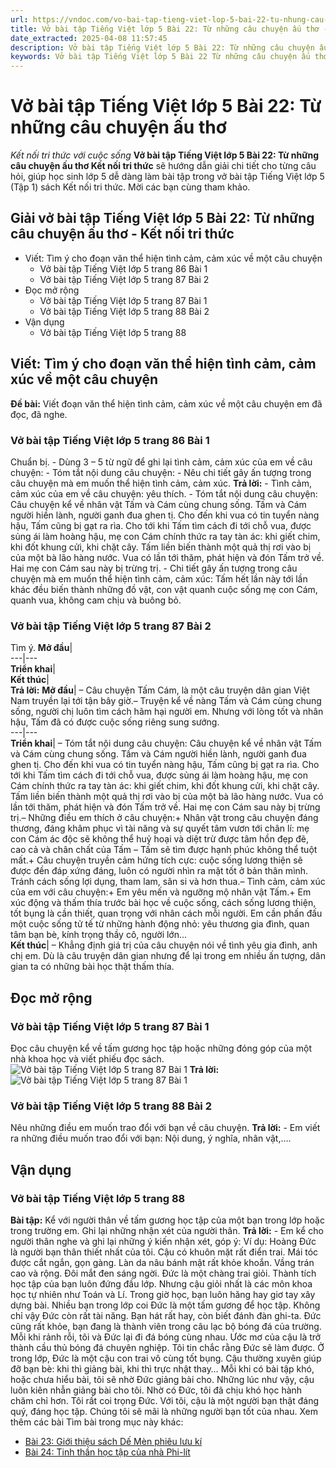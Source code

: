 ```yaml
---
url: https://vndoc.com/vo-bai-tap-tieng-viet-lop-5-bai-22-tu-nhung-cau-chuyen-au-tho-339054
title: Vở bài tập Tiếng Việt lớp 5 Bài 22: Từ những câu chuyện ấu thơ - Kết nối tri thức với cuộc sống - VnDoc.com
date_extracted: 2025-04-08 11:57:45
description: Vở bài tập Tiếng Việt lớp 5 Bài 22: Từ những câu chuyện ấu thơ Kết nối tri thức được biên soạn nhằm giúp các em HS nhanh chóng hiểu bài và đạt kết quả tốt trong học tập môn Tiếng Việt lớp 5 sách Kết nối tri thức mới.
keywords: Vở bài tập Tiếng Việt lớp 5 Bài 22 Từ những câu chuyện ấu thơ,giải vở bài tập tiếng việt 5 kết nối bài 22,giải vbt tiếng tiếng 5 kết nối trang 86,giải vbt tiếng việt 5 kết nối Từ những câu chuyện ấu thơ,vbt tiếng việt 5 kết nối,bài 22 Từ những câu chuyện ấu thơ
---
```


# Vở bài tập Tiếng Việt lớp 5 Bài 22: Từ những câu chuyện ấu thơ
 _Kết nối tri thức với cuộc sống_
**Vở bài tập Tiếng Việt lớp 5 Bài 22: Từ những câu chuyện ấu thơ Kết nối tri thức** sẽ hướng dẫn giải chi tiết cho từng câu hỏi, giúp học sinh lớp 5 dễ dàng làm bài tập trong vở bài tập Tiếng Việt lớp 5 \(Tập 1\) sách Kết nối tri thức. Mời các bạn cùng tham khảo.
## Giải vở bài tập Tiếng Việt lớp 5 Bài 22: Từ những câu chuyện ấu thơ - Kết nối tri thức
  * Viết: Tìm ý cho đoạn văn thể hiện tình cảm, cảm xúc về một câu chuyện
    * Vở bài tập Tiếng Việt lớp 5 trang 86 Bài 1
    * Vở bài tập Tiếng Việt lớp 5 trang 87 Bài 2
  * Đọc mở rộng
    * Vở bài tập Tiếng Việt lớp 5 trang 87 Bài 1
    * Vở bài tập Tiếng Việt lớp 5 trang 88 Bài 2
  * Vận dụng
    * Vở bài tập Tiếng Việt lớp 5 trang 88

## Viết: Tìm ý cho đoạn văn thể hiện tình cảm, cảm xúc về một câu chuyện
**Đề bài:** Viết đoạn văn thể hiện tình cảm, cảm xúc về một câu chuyện em đã đọc, đã nghe.
### Vở bài tập Tiếng Việt lớp 5 trang 86 Bài 1
Chuẩn bị.
\- Dùng 3 – 5 từ ngữ để ghi lại tình cảm, cảm xúc của em về câu chuyện:
\- Tóm tắt nội dung câu chuyện:
\- Nêu chi tiết gây ấn tượng trong câu chuyện mà em muốn thể hiện tình cảm, cảm xúc.
**Trả lời:**
\- Tình cảm, cảm xúc của em về câu chuyện: yêu thích.
\- Tóm tắt nội dung câu chuyện: Câu chuyện kể về nhân vật Tấm và Cám cùng chung sống. Tấm và Cám người hiền lành, người ganh đua ghen tị. Cho đến khi vua có tin tuyển nàng hậu, Tấm cũng bị gạt ra rìa. Cho tới khi Tấm tìm cách đi tới chỗ vua, được sủng ái làm hoàng hậu, mẹ con Cám chính thức ra tay tàn ác: khi giết chim, khi đốt khung cửi, khi chặt cây. Tấm liền biến thành một quả thị rơi vào bị của một bà lão hàng nước. Vua có lần tới thăm, phát hiện và đón Tấm trở về. Hai mẹ con Cám sau này bị trừng trị.
\- Chi tiết gây ấn tượng trong câu chuyện mà em muốn thể hiện tình cảm, cảm xúc: Tấm hết lần này tới lần khác đều biến thành những đồ vật, con vật quanh cuộc sống mẹ con Cám, quanh vua, không cam chịu và buông bỏ.
### Vở bài tập Tiếng Việt lớp 5 trang 87 Bài 2
Tìm ý.
**Mở đầu**|   
---|---  
**Triển khai**|   
**Kết thúc**|   
**Trả lời:**
**Mở đầu**|  – Câu chuyện Tấm Cám, là một câu truyện dân gian Việt Nam truyền lại tới tận bây giờ.– Truyện kể về nàng Tấm và Cám cùng chung sống, người chị luôn tìm cách hãm hại người em. Nhưng với lòng tốt và nhân hậu, Tấm đã có được cuộc sống riêng sung sướng.  
---|---  
**Triển khai**|  – Tóm tắt nội dung câu chuyện: Câu chuyện kể về nhân vật Tấm và Cám cùng chung sống. Tấm và Cám người hiền lành, người ganh đua ghen tị. Cho đến khi vua có tin tuyển nàng hậu, Tấm cũng bị gạt ra rìa. Cho tới khi Tấm tìm cách đi tới chỗ vua, được sủng ái làm hoàng hậu, mẹ con Cám chính thức ra tay tàn ác: khi giết chim, khi đốt khung cửi, khi chặt cây. Tấm liền biến thành một quả thị rơi vào bị của một bà lão hàng nước. Vua có lần tới thăm, phát hiện và đón Tấm trở về. Hai mẹ con Cám sau này bị trừng trị.– Những điều em thích ở câu chuyện:\+ Nhân vật trong câu chuyện đáng thương, đáng khâm phục vì tài năng và sự quyết tâm vươn tới chân lí: mẹ con Cám ác độc sẽ không thể huỷ hoại và diệt trừ được tâm hồn đẹp đẽ, cao cả và chân chất của Tấm – Tấm sẽ tìm được hạnh phúc không thể tuột mất.\+ Câu chuyện truyền cảm hứng tích cực: cuộc sống lương thiện sẽ được đền đáp xứng đáng, luôn có người nhìn ra mặt tốt ở bản thân mình. Tránh cách sống lợi dụng, tham lam, sân si và hơn thua.– Tình cảm, cảm xúc của em với câu chuyện:\+ Em yêu mến và ngưỡng mộ nhân vật Tấm.\+ Em xúc động và thấm thía trước bài học về cuộc sống, cách sống lương thiện, tốt bụng là cần thiết, quan trọng với nhân cách mỗi người. Em cần phấn đấu một cuộc sống tử tế từ những hành động nhỏ: yêu thương gia đình, quan tâm bạn bè, kính trọng thầy cô, người lớn…  
**Kết thúc**|  – Khẳng định giá trị của câu chuyện nói về tình yêu gia đình, anh chị em. Dù là câu truyện dân gian nhưng để lại trong em nhiều ấn tượng, dân gian ta có những bài học thật thấm thía.  
## Đọc mở rộng
### Vở bài tập Tiếng Việt lớp 5 trang 87 Bài 1
Đọc câu chuyện kể về tấm gương học tập hoặc những đóng góp của một nhà khoa học và viết phiếu đọc sách.
![Vở bài tập Tiếng Việt lớp 5 trang 87 Bài 1](https://i.vdoc.vn/data/image/2025/03/21/vbt-tv5-kntt-bai-22-tu-nhung-cau-chuyen-au-tho-1.jpg)
**Trả lời:**
![Vở bài tập Tiếng Việt lớp 5 trang 87 Bài 1](https://i.vdoc.vn/data/image/2025/03/21/vbt-tv5-kntt-bai-22-tu-nhung-cau-chuyen-au-tho-2.jpg)
### Vở bài tập Tiếng Việt lớp 5 trang 88 Bài 2
Nêu những điều em muốn trao đổi với bạn về câu chuyện.
**Trả lời:**
\- Em viết ra những điều muốn trao đổi với bạn: Nội dung, ý nghĩa, nhân vật,….
## Vận dụng
### Vở bài tập Tiếng Việt lớp 5 trang 88
**Bài tập:** Kể với người thân về tấm gương học tập của một bạn trong lớp hoặc trong trường em. Ghi lại những nhận xét của người thân.
**Trả lời:**
\- Em kể cho người thân nghe và ghi lại những ý kiến nhận xét, góp ý:
Ví dụ:
Hoàng Đức là người bạn thân thiết nhất của tôi. Cậu có khuôn mặt rất điển trai. Mái tóc được cắt ngắn, gọn gàng. Làn da nâu bánh mật rất khỏe khoắn. Vầng trán cao và rộng. Đôi mắt đen sáng ngời.
Đức là một chàng trai giỏi. Thành tích học tập của bạn luôn đứng đầu lớp. Nhưng cậu giỏi nhất là các môn khoa học tự nhiên như Toán và Lí. Trong giờ học, bạn luôn hăng hay giơ tay xây dựng bài. Nhiều bạn trong lớp coi Đức là một tấm gương để học tập. Không chỉ vậy Đức còn rất tài năng. Bạn hát rất hay, còn biết đánh đàn ghi-ta. Đức cũng rất khỏe, bạn đang là thành viên trong câu lạc bộ bóng đá của trường. Mỗi khi rảnh rỗi, tôi và Đức lại đi đá bóng cùng nhau. Ước mơ của cậu là trở thành cầu thủ bóng đá chuyên nghiệp. Tôi tin chắc rằng Đức sẽ làm được.
Ở trong lớp, Đức là một cậu con trai vô cùng tốt bụng. Cậu thường xuyên giúp đỡ bạn bè: khi thì giảng bài, khi thì trực nhật thay… Mỗi khi có bài tập khó, hoặc chưa hiểu bài, tôi sẽ nhờ Đức giảng bài cho. Những lúc như vậy, cậu luôn kiên nhẫn giảng bài cho tôi. Nhờ có Đức, tôi đã chịu khó học hành chăm chỉ hơn.
Tôi rất coi trọng Đức. Với tôi, cậu là một người bạn thật đáng quý, đáng học tập. Chúng tôi sẽ mãi là những người bạn tốt của nhau.
Xem thêm các bài Tìm bài trong mục này khác:
  * [Bài 23: Giới thiệu sách Dế Mèn phiêu lưu kí](</vo-bai-tap-tieng-viet-lop-5-bai-23-gioi-thieu-sach-de-men-phieu-luu-ki-339056>)
  * [Bài 24: Tinh thần học tập của nhà Phi-lít](</vo-bai-tap-tieng-viet-lop-5-bai-24-tinh-than-hoc-tap-cua-nha-phi-lit-339059>)


